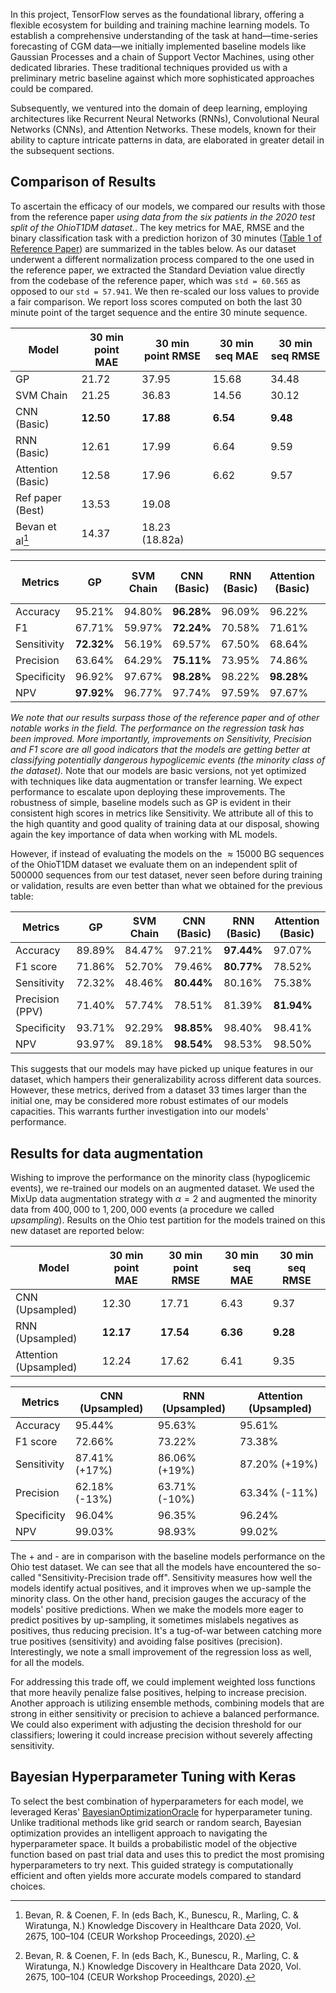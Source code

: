 
In this project, TensorFlow serves as the foundational library, offering a flexible ecosystem for building and training machine learning models. To establish a comprehensive understanding of the task at hand—time-series forecasting of CGM data—we initially implemented baseline models like Gaussian Processes and a chain of Support Vector Machines, using other dedicated libraries. These traditional techniques provided us with a preliminary metric baseline against which more sophisticated approaches could be compared.

Subsequently, we ventured into the domain of deep learning, employing architectures like Recurrent Neural Networks (RNNs), Convolutional Neural Networks (CNNs), and Attention Networks. These models, known for their ability to capture intricate patterns in data, are elaborated in greater detail in the subsequent sections.

## Comparison of Results

To ascertain the efficacy of our models, we compared our results with those from the reference paper *using data from the six patients in the 2020 test split of the OhioT1DM dataset.*. The key metrics for MAE, RMSE and the binary classification task with a prediction horizon of 30 minutes ([Table 1 of Reference Paper](https://www.nature.com/articles/s41746-021-00480-x/tables/1)) are summarized in the tables below. As our dataset underwent a different normalization process compared to the one used in the reference paper, we extracted the Standard Deviation value directly from the codebase of the reference paper, which was `std = 60.565` as opposed to our `std = 57.941`. We then re-scaled our loss values to provide a fair comparison. We report loss scores computed on both the last 30 minute point of the target sequence and the entire 30 minute sequence. 

|     Model             | 30 min point MAE | 30 min point RMSE  | 30 min seq MAE | 30 min seq RMSE
|------------------|------------|--------------|------------|--------------|
| GP               |21.72 | 37.95| 15.68      | 34.48        |
| SVM Chain        |21.25 | 36.83 |14.56      | 30.12        |
| CNN (Basic)      |**12.50** |**17.88** |**6.54**       | **9.48**         |
| RNN (Basic)      |12.61 | 17.99 |6.64       | 9.59         |
| Attention (Basic)|12.58 | 17.96 |6.62       | 9.57         |
| Ref paper (Best) |13.53      | 19.08        |
| Bevan et al[^1]    |14.37      | 18.23 (18.82a)| | |



| Metrics        | GP    | SVM Chain  | CNN (Basic)  | RNN (Basic)  | Attention (Basic) | Ref paper (Best) | Bevan et al[^1]  |
|----------------|-------|------------|--------------|--------------|-------------------|------------------|------------------|
| Accuracy       | 95.21%| 94.80%     | **96.28%**   | 96.09%       | 96.22%            | 95.98%           | 95.65%           |
| F1             | 67.71%| 59.97%     | **72.24%**   | 70.58%       | 71.61%            | 61.72%           | 57.40%           |
| Sensitivity    | **72.32%**| 56.19% | 69.57%      | 67.50%       | 68.64%            | 59.19%           | 49.94%           |
| Precision      | 63.64%| 64.29%     | **75.11%**   | 73.95%       | 74.86%            | 67.68%           | 69.00%           |
| Specificity    | 96.92%| 97.67%     | **98.28%**   | 98.22%       | **98.28%**        | 98.15%           | 98.61%           |
| NPV            | **97.92%**| 96.77% | 97.74%      | 97.59%       | 97.67%            | 97.55%           | 96.76%           |



*We note that our results surpass those of the reference paper and of other notable works in the field. The performance on the regression task has been improved. More importantly, improvements on Sensitivity, Precision and F1 score are all good indicators that the models are getting better at classifying potentially dangerous hypoglicemic events (the minority class of the dataset).* Note that our models are basic versions, not yet optimized with techniques like data augmentation or transfer learning. We expect performance to escalate upon deploying these improvements. The robustness of simple, baseline models such as GP is evident in their consistent high scores in metrics like Sensitivity. We attribute all of this to the high quantity and good quality of training data at our disposal, showing again the key importance of data when working with ML models. 

However, if instead of evaluating the models on the $\approx 15000$ BG sequences of the OhioT1DM dataset we evaluate them on an independent split of $500000$ sequences from our test dataset, never seen before during training or validation, results are even better than what we obtained for the previous table:


| Metrics        |    GP    |   SVM Chain  |  CNN (Basic) |  RNN (Basic) | Attention (Basic) |
|----------------|----------|--------------|--------------|--------------|-------------------|
| Accuracy       |  89.89%  |    84.47%    |    97.21%    |   **97.44%** |      97.07%       |
| F1 score       |  71.86%  |    52.70%    |    79.46%    |   **80.77%** |      78.52%       |
| Sensitivity    |  72.32%  |    48.46%    |  **80.44%**  |    80.16%    |      75.38%       |
| Precision (PPV)|  71.40%  |    57.74%    |    78.51%    |    81.39%    |    **81.94%**     |
| Specificity    |  93.71%  |    92.29%    |    **98.85%**          |    98.40%         |        98.41%           |
| NPV            |  93.97%  |    89.18%    |      **98.54%**        |    98.53%          |        98.50%           |

This suggests that our models may have picked up unique features in our dataset, which hampers their generalizability across different data sources. However, these metrics, derived from a dataset 33 times larger than the initial one, may be considered more robust estimates of our models capacities. This warrants further investigation into our models' performance.

## Results for data augmentation

Wishing to improve the performance on the minority class (hypoglicemic events), we re-trained our models on an augmented dataset. We used the MixUp data augmentation strategy with $\alpha = 2$ and augmented the minority data from $400,000$ to $1,200,000$ events (a procedure we called *upsampling*). Results on the Ohio test partition for the models trained on this new dataset are reported below:

|     Model          | 30 min point MAE | 30 min point RMSE | 30 min seq MAE | 30 min seq RMSE |
|--------------------|------------------|-------------------|----------------|-----------------|
| CNN (Upsampled)    | 12.30            | 17.71             | 6.43           | 9.37            |
| RNN (Upsampled)    | **12.17**           | **17.54**             | **6.36**           | **9.28**            |
| Attention (Upsampled)| 12.24          | 17.62             | 6.41           | 9.35            |

| Metrics       |  CNN (Upsampled) |  RNN (Upsampled)  | Attention (Upsampled) |
|---------------|----------------|-----------------|---------------------|
| Accuracy      |     95.44%     |     95.63%      |       95.61%        |
| F1 score      |     72.66%     |     73.22%      |       73.38%        |
| Sensitivity   |     87.41% (+17%)     |     86.06% (+19%)     |       87.20%  (+19%)      |
| Precision     |     62.18%  (-13%)   |     63.71%  (-10%)    |       63.34%  (-11%)      |
| Specificity   |     96.04%     |     96.35%      |       96.24%        |
| NPV           |     99.03%     |     98.93%      |       99.02%        |

The + and - are in comparison with the baseline models performance on the Ohio test dataset. We can see that all the models have encountered the so-called "Sensitivity-Precision trade off". Sensitivity measures how well the models identify actual positives, and it improves when we up-sample the minority class. On the other hand, precision gauges the accuracy of the models' positive predictions. When we make the models more eager to predict positives by up-sampling, it sometimes mislabels negatives as positives, thus reducing precision. It's a tug-of-war between catching more true positives (sensitivity) and avoiding false positives (precision). Interestingly, we note a small improvement of the regression loss as well, for all the models.

For addressing this trade off, we could implement weighted loss functions that more heavily penalize false positives, helping to increase precision. Another approach is utilizing ensemble methods, combining models that are strong in either sensitivity or precision to achieve a balanced performance. We could also experiment with adjusting the decision threshold for our classifiers; lowering it could increase precision without severely affecting sensitivity. 
## Bayesian Hyperparameter Tuning with Keras

To select the best combination of hyperparameters for each model, we leveraged Keras' [BayesianOptimizationOracle](https://keras.io/api/keras_tuner/oracles/bayesian/) for hyperparameter tuning. Unlike traditional methods like grid search or random search, Bayesian optimization provides an intelligent approach to navigating the hyperparameter space. It builds a probabilistic model of the objective function based on past trial data and uses this to predict the most promising hyperparameters to try next. This guided strategy is computationally efficient and often yields more accurate models compared to standard choices.

[^1]: Bevan, R. & Coenen, F. In (eds Bach, K., Bunescu, R., Marling, C. & Wiratunga, N.) Knowledge Discovery in Healthcare Data 2020, Vol. 2675, 100–104 (CEUR Workshop Proceedings, 2020).